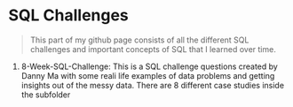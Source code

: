 # SQL Challenges


> This part of my github page consists of all the different SQL challenges and important concepts of SQL that I learned over time. 


1. 8-Week-SQL-Challenge: This is a SQL challenge questions created by Danny Ma with some reali life examples of data problems and getting insights out of the messy data. There are 8 different case studies inside the subfolder
